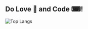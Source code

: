 ## Do Love 💑 and Code ⌨!

![Top Langs](https://github-readme-stats.vercel.app/api/top-langs/?username=LoveAndCode&layout=compact)
